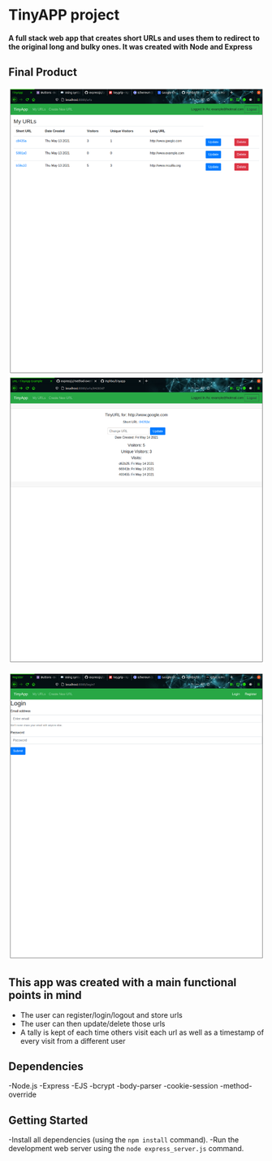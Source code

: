 # TinyAPP project
#### A full stack web app that creates short URLs and uses them to redirect to the original long and bulky ones. It was created with Node and Express 

## Final Product

!["Screenshot of URLs page"](https://raw.githubusercontent.com/mphbo/tinyapp/master/docs/urls.png)
!["Screenshot of register page"](https://raw.githubusercontent.com/mphbo/tinyapp/master/docs/show.png)

!["Screenshot of register page"](https://raw.githubusercontent.com/mphbo/tinyapp/master/docs/login.png)




## This app was created with a main functional points in mind
* The user can register/login/logout and store urls
* The user can then update/delete those urls
* A tally is kept of each time others visit each url as well as a timestamp of every visit from a different user

## Dependencies
-Node.js
-Express
-EJS
-bcrypt
-body-parser
-cookie-session
-method-override

## Getting Started
-Install all dependencies (using the `npm install` command).
-Run the development web server using the `node express_server.js` command.